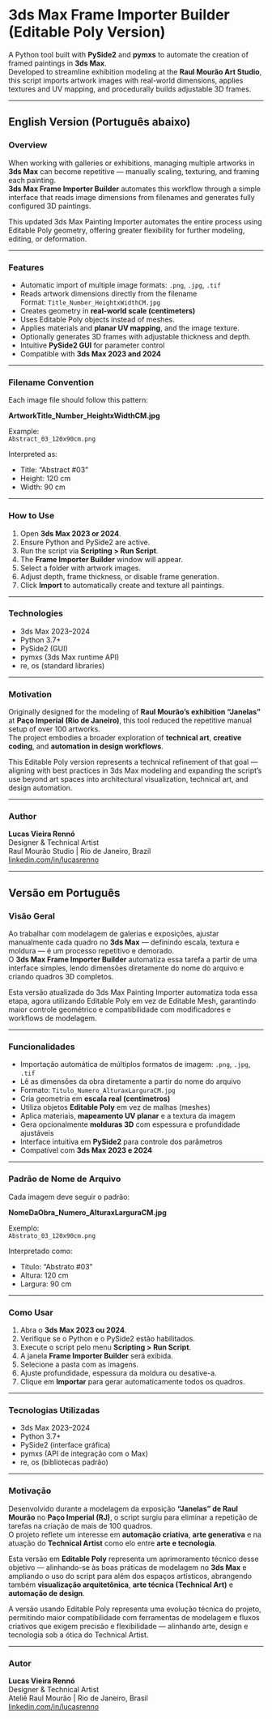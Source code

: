 # 3ds Max Frame Importer Builder (Editable Poly Version)

A Python tool built with **PySide2** and **pymxs** to automate the creation of framed paintings in **3ds Max**.  
Developed to streamline exhibition modeling at the **Raul Mourão Art Studio**, this script imports artwork images with real-world dimensions, applies textures and UV mapping, and procedurally builds adjustable 3D frames.

---

## English Version (Português abaixo)

### Overview

When working with galleries or exhibitions, managing multiple artworks in **3ds Max** can become repetitive — manually scaling, texturing, and framing each painting.  
**3ds Max Frame Importer Builder** automates this workflow through a simple interface that reads image dimensions from filenames and generates fully configured 3D paintings.

This updated 3ds Max Painting Importer automates the entire process using Editable Poly geometry, offering greater flexibility for further modeling, editing, or deformation.

---

### Features

- Automatic import of multiple image formats: `.png`, `.jpg`, `.tif`
- Reads artwork dimensions directly from the filename  
  Format: `Title_Number_HeightxWidthCM.jpg`
- Creates geometry in **real-world scale (centimeters)**
- Uses Editable Poly objects instead of meshes.
- Applies materials and **planar UV mapping**, and the image texture.
- Optionally generates 3D frames with adjustable thickness and depth.
- Intuitive **PySide2 GUI** for parameter control
- Compatible with **3ds Max 2023 and 2024**

---

### Filename Convention

Each image file should follow this pattern:

**ArtworkTitle_Number_HeightxWidthCM.jpg**

Example:  
`Abstract_03_120x90cm.png`

Interpreted as:
- Title: “Abstract #03”  
- Height: 120 cm  
- Width: 90 cm  

---

### How to Use

1. Open **3ds Max 2023 or 2024**.  
2. Ensure Python and PySide2 are active.  
3. Run the script via **Scripting > Run Script**.  
4. The **Frame Importer Builder** window will appear.  
5. Select a folder with artwork images.  
6. Adjust depth, frame thickness, or disable frame generation.  
7. Click **Import** to automatically create and texture all paintings.

---

### Technologies

- 3ds Max 2023–2024  
- Python 3.7+  
- PySide2 (GUI)  
- pymxs (3ds Max runtime API)  
- re, os (standard libraries)

---

### Motivation

Originally designed for the modeling of **Raul Mourão’s exhibition “Janelas”** at **Paço Imperial (Rio de Janeiro)**, this tool reduced the repetitive manual setup of over 100 artworks.  
The project embodies a broader exploration of **technical art**, **creative coding**, and **automation in design workflows**.

This Editable Poly version represents a technical refinement of that goal — aligning with best practices in 3ds Max modeling and expanding the script’s use beyond art spaces into architectural visualization, technical art, and design automation.

---

### Author

**Lucas Vieira Rennó**  
Designer & Technical Artist  
Raul Mourão Studio | Rio de Janeiro, Brazil  
[linkedin.com/in/lucasrenno](https://linkedin.com/in/lucasrenno)

---

## Versão em Português

### Visão Geral

Ao trabalhar com modelagem de galerias e exposições, ajustar manualmente cada quadro no **3ds Max** — definindo escala, textura e moldura — é um processo repetitivo e demorado.  
O **3ds Max Frame Importer Builder** automatiza essa tarefa a partir de uma interface simples, lendo dimensões diretamente do nome do arquivo e criando quadros 3D completos.

Esta versão atualizada do 3ds Max Painting Importer automatiza toda essa etapa, agora utilizando Editable Poly em vez de Editable Mesh, garantindo maior controle geométrico e compatibilidade com modificadores e workflows de modelagem.

---

### Funcionalidades

- Importação automática de múltiplos formatos de imagem: `.png`, `.jpg`, `.tif`
- Lê as dimensões da obra diretamente a partir do nome do arquivo
- Formato: `Titulo_Numero_AlturaxLarguraCM.jpg`
- Cria geometria em **escala real (centímetros)**
- Utiliza objetos **Editable Poly** em vez de malhas (meshes)
- Aplica materiais, **mapeamento UV planar** e a textura da imagem
- Gera opcionalmente **molduras 3D** com espessura e profundidade ajustáveis
- Interface intuitiva em **PySide2** para controle dos parâmetros
- Compatível com **3ds Max 2023 e 2024**

---

### Padrão de Nome de Arquivo

Cada imagem deve seguir o padrão:

**NomeDaObra_Numero_AlturaxLarguraCM.jpg**

Exemplo:  
`Abstrato_03_120x90cm.png`

Interpretado como:
- Título: “Abstrato #03”  
- Altura: 120 cm  
- Largura: 90 cm  

---

### Como Usar

1. Abra o **3ds Max 2023 ou 2024**.  
2. Verifique se o Python e o PySide2 estão habilitados.  
3. Execute o script pelo menu **Scripting > Run Script**.  
4. A janela **Frame Importer Builder** será exibida.  
5. Selecione a pasta com as imagens.  
6. Ajuste profundidade, espessura da moldura ou desative-a.  
7. Clique em **Importar** para gerar automaticamente todos os quadros.

---

### Tecnologias Utilizadas

- 3ds Max 2023–2024  
- Python 3.7+  
- PySide2 (interface gráfica)  
- pymxs (API de integração com o Max)  
- re, os (bibliotecas padrão)

---

### Motivação

Desenvolvido durante a modelagem da exposição **“Janelas” de Raul Mourão** no **Paço Imperial (RJ)**, o script surgiu para eliminar a repetição de tarefas na criação de mais de 100 quadros.  
O projeto reflete um interesse em **automação criativa**, **arte generativa** e na atuação do **Technical Artist** como elo entre **arte e tecnologia**.

Esta versão em **Editable Poly** representa um aprimoramento técnico desse objetivo — alinhando-se às boas práticas de modelagem no **3ds Max** e ampliando o uso do script para além dos espaços artísticos, abrangendo também **visualização arquitetônica**, **arte técnica (Technical Art)** e **automação de design**.

A versão usando Editable Poly representa uma evolução técnica do projeto, permitindo maior compatibilidade com ferramentas de modelagem e fluxos criativos que exigem precisão e flexibilidade — alinhando arte, design e tecnologia sob a ótica do Technical Artist.

---

### Autor

**Lucas Vieira Rennó**  
Designer & Technical Artist  
Ateliê Raul Mourão | Rio de Janeiro, Brasil  
[linkedin.com/in/lucasrenno](https://linkedin.com/in/lucasrenno)